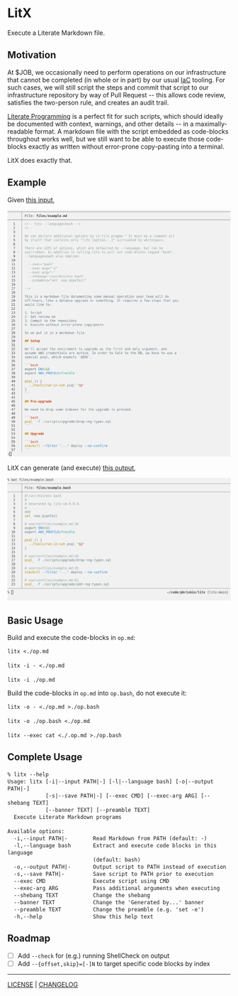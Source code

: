# LitX

Execute a Literate Markdown file.

## Motivation

At $JOB, we occasionally need to perform operations on our infrastructure that
cannot be completed (in whole or in part) by our usual [IaC][] tooling. For such
cases, we will still script the steps and commit that script to our
infrastructure repository by way of Pull Request -- this allows code review,
satisfies the two-person rule, and creates an audit trail.

[iac]: https://en.wikipedia.org/wiki/Infrastructure_as_code

[Literate Programming][literate] is a perfect fit for such scripts, which should
ideally be documented with context, warnings, and other details -- in a
maximally-readable format. A markdown file with the script embedded as
code-blocks throughout works well, but we still want to be able to execute those
code-blocks exactly as written without error-prone copy-pasting into a terminal.

[literate]: https://en.wikipedia.org/wiki/Literate_programming

LitX does exactly that.

## Example

Given [this input][input],

![](./files/example-md.png)

LitX can generate (and execute) [this output][output],

![](./files/example-bash.png)

[input]: ./files/example.md
[output]: ./files/example.bash

## Basic Usage

Build and execute the code-blocks in `op.md`:

```console
litx <./op.md

litx -i - <./op.md

litx -i ./op.md
```

Build the code-blocks in `op.md` into `op.bash`, do not execute it:

```console
litx -o - <./op.md >./op.bash

litx -o ./op.bash <./op.md

litx --exec cat <./.op.md >./op.bash
```

## Complete Usage

```console
% litx --help
Usage: litx [-i|--input PATH|-] [-l|--language bash] [-o|--output PATH|-] 
            [-s|--save PATH|-] [--exec CMD] [--exec-arg ARG] [--shebang TEXT] 
            [--banner TEXT] [--preamble TEXT]
  Execute Literate Markdown programs

Available options:
  -i,--input PATH|-        Read Markdown from PATH (default: -)
  -l,--language bash       Extract and execute code blocks in this language
                           (default: bash)
  -o,--output PATH|-       Output script to PATH instead of execution
  -s,--save PATH|-         Save script to PATH prior to execution
  --exec CMD               Execute script using CMD
  --exec-arg ARG           Pass additional arguments when executing
  --shebang TEXT           Change the shebang
  --banner TEXT            Change the 'Generated by...' banner
  --preamble TEXT          Change the preamble (e.g. 'set -e')
  -h,--help                Show this help text
```

## Roadmap

- [ ] Add `--check` for (e.g.) running ShellCheck on output
- [ ] Add `--{offset,skip}=[-]N` to target specific code blocks by index

---

[LICENSE](./LICENSE) | [CHANGELOG](./CHANGELOG.md)
